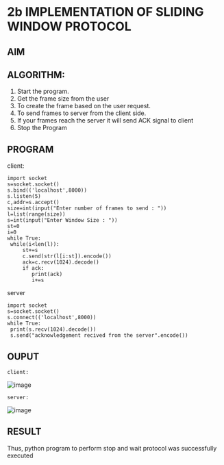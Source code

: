 # 2b IMPLEMENTATION OF SLIDING WINDOW PROTOCOL
## AIM
## ALGORITHM:
1. Start the program.
2. Get the frame size from the user
3. To create the frame based on the user request.
4. To send frames to server from the client side.
5. If your frames reach the server it will send ACK signal to client
6. Stop the Program
## PROGRAM
client:
```
import socket
s=socket.socket()
s.bind(('localhost',8000))
s.listen(5)
c,addr=s.accept()
size=int(input("Enter number of frames to send : "))
l=list(range(size))
s=int(input("Enter Window Size : "))
st=0
i=0
while True:
 while(i<len(l)):
     st+=s
     c.send(str(l[i:st]).encode())
     ack=c.recv(1024).decode()
     if ack:
        print(ack)
        i+=s
```
server
```
import socket
s=socket.socket()
s.connect(('localhost',8000))
while True: 
 print(s.recv(1024).decode())
 s.send("acknowledgement recived from the server".encode())
```
## OUPUT
```
client:
```
![image](https://github.com/priyadharshini210/2b_SLIDING_WINDOW_PROTOCOL/assets/148514638/c433eaf8-0ae4-4b27-922c-3c7f7f6dca24)
```
server:
```
![image](https://github.com/priyadharshini210/2b_SLIDING_WINDOW_PROTOCOL/assets/148514638/e19c28fb-6be4-49eb-ad8c-1220dc7b4f49)
## RESULT
Thus, python program to perform stop and wait protocol was successfully executed
